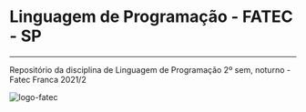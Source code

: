 # Linguagem de Programação - FATEC - SP
***
Repositório da disciplina de Linguagem de Programação 2º sem, noturno - Fatec Franca 2021/2

![logo-fatec](https://user-images.githubusercontent.com/88351614/132016870-5aab003c-360e-4cd7-9697-d4a4f076a041.jpg)
